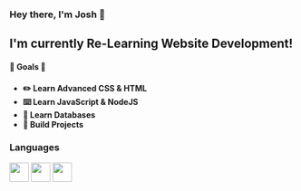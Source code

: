 <h3>Hey there, I'm Josh 👋</h3>

<h2> I'm currently Re-Learning Website Development! </h2>

<h4>🙌 Goals 🙌<h4>
 <ul>
  <li>✏️ Learn Advanced CSS & HTML</li>
  <li>⌨️ Learn JavaScript & NodeJS</li>
  <li>🔗 Learn Databases</li>
  <li>📁 Build Projects</li>
</ul> 
  
<h3> Languages </h3>
  <div> 
    <img height="34px" src="https://www.vectorlogo.zone/logos/w3_html5/w3_html5-icon.svg"></img>
    <img height="34px" src="https://www.vectorlogo.zone/logos/w3_css/w3_css-icon.svg"></img>
    <img height="34px" src="https://www.vectorlogo.zone/logos/git-scm/git-scm-icon.svg"></img>
  </div>
